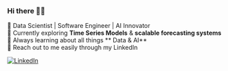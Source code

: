 ### Hi there 👋🏼

🚀 Data Scientist | Software Engineer | AI Innovator  
🔭 Currently exploring **Time Series Models** & **scalable forecasting systems**  
🌱 Always learning about all things ** Data & AI**  
💬 Reach out to me easily through my LinkedIn

[![LinkedIn](https://img.shields.io/badge/LinkedIn-0077B5?style=for-the-badge&logo=linkedin&logoColor=white)](https://www.linkedin.com/in/ayuuushhh)

